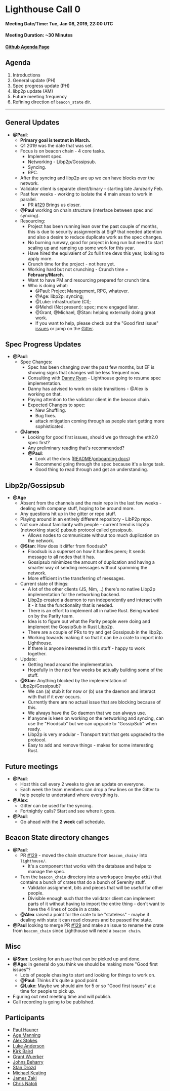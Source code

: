 # Lighthouse Call 0

#### Meeting Date/Time: Tue, Jan 08, 2019, 22:00 UTC
#### Meeting Duration: ~30 Minutes
#### [Github Agenda Page](https://github.com/sigp/lighthouse-pm/issues/1)

## Agenda

1. Introductions
2. General update (PH)
3. Spec progress update (PH)
4. libp2p update (AM)
5. Future meeting frequency
6. Refining direction of `beacon_state` dir.

---

## General Updates

* **@Paul**:
    * **Primary goal is testnet in March.**
    * Q1 2019 was the date that was set.
    * Focus is on beacon chain - 4 core tasks.
        * Implement spec.
        * Networking - Libp2p/Gossipsub.
        * Syncing.
        * RPC.
    * After the syncing and libp2p are up we can have blocks over the network.
    * Validator client is separate client/binary - starting late Jan/early Feb.
    * Past few weeks - working to isolate the 4 main areas to work in parallel.
        * PR [#129](https://github.com/sigp/lighthouse/pull/129) Brings us closer.
    * **@Paul** working on chain structure (interface between spec and syncing).
    * Resourcing:
        * Project has been running lean over the past couple of months, this is due to security assignments at SigP that needed attention and also a desire to reduce duplicate work as the spec changes.
        * No burning runway, good for project in long run but need to start scaling up and ramping up some work for this year.
        * Have hired the equivalent of 2x full time devs this year, looking to apply more.
        * Crunch time for the project - not here yet.
        * Working hard but not crunching - Crunch time = **February/March**.
        * Want to have PM and resourcing prepared for crunch time.
        * Who is doing what:
            * @Paul: Project Management, RPC, whatever.
            * @Age: libp2p; syncing;
            * @Luke: infrastructure (CI);
            * @Mehdi (Not present): spec; more engaged later.
            * @Grant, @Michael, @Stan: helping externally doing great work.
            * If you want to help, please check out the "Good first issue" [issues](https://github.com/sigp/lighthouse/labels/good%20first%20issue) or jump on the [Gitter](https://gitter.im/sigp/lighthouse).

## Spec Progress Updates

* **@Paul**:
    * Spec Changes:
        * Spec has been changing over the past few months, but EF is showing signs that changes will be less frequent now.
        * Consulting with [Danny Ryan](http://github.com/djrtwo) - Lighthouse going to resume spec implementation.
        * Danny has advised to work on state transitions - @Alex is working on that.
        * Paying attention to the validator client in the beacon chain.
        * Expected Changes to spec:
            * New Shuffling.
            * Bug fixes.
            * attack mitigation coming through as people start getting more sophisticated.
    * **@James**
        * Looking for good first issues, should we go through the eth2.0 spec first?
        * Any preliminary reading that's recommended?
        * **@Paul**:
            * Look at the docs ([README](https://github.com/sigp/lighthouse/blob/master/README.md)/[onboarding docs](https://github.com/sigp/lighthouse/blob/master/docs/onboarding.md))
            * Recommend going through the spec because it's a large task.
            * Good thing to read through and get an understanding.

## Libp2p/Gossipsub

* **@Age**
    * Absent from the channels and the main repo in the last few weeks - dealing with company stuff, hoping to be around more.
    * Any questions hit up in the gitter or repo stuff.
    * Playing around in an entirely different repository - LibP2p repo.
    * Not sure about familiarity with people - current trend is libp2p (networking stack) pubsub protocol called gossipsub.
        * Allows nodes to communicate without too much duplication on the network.
    * **@Stan**: How does it differ from floodsub?
        * Floodsub is a superset on how it handles peers; It sends message to all nodes that it has.
        * Gossipsub minimizes the amount of duplication and having a smarter way of sending messages without spamming the network.
        * More efficient in the transferring of messages.
    * Current state of things:
        * A lot of the other clients (JS, Nim, ..) there's no native Libp2p implementation for the networking backend.
        * Libp2p created a daemon to run independently and interact with it - it has the functionality that is needed.
        * There is an effort to implement all in native Rust. Being worked on by the Parity team.
        * Idea is to figure out what the Parity people were doing and implement the GossipSub in Rust Libp2p.
        * There are a couple of PRs to try and get Gossipsub in the libp2p.
        * Working towards making it so that it can be a crate to import into Lighthouse.
        * If there is anyone interested in this stuff - happy to work together.
    * Update:
        * Getting head around the implementation.
        * Hopefully in the next few weeks be actually building some of the stuff.
    * **@Stan**: Anything blocked by the implementation of Libp2p/Gossipsub?
        * We can (a) stub it for now or (b) use the daemon and interact with that if it ever occurs.
        * Currently there are no actual issue that are blocking because of this.
        * We always have the Go daemon that we can always use.
        * If anyone is keen on working on the networking and syncing, can use the "Floodsub" but we can upgrade to "GossipSub" when ready.
        * Libp2p is very modular - Transport trait that gets upgraded to the protocol.
        * Easy to add and remove things - makes for some interesting Rust.

## Future meetings

* **@Paul**:
    * Host this call every 2 weeks to give an update on everyone.
    * Each week the team members can drop a few lines on the Gitter to help people to understand where everything is.
* **@Alex**:
    * Gitter can be used for the syncing.
    * Fortnightly calls? Start and see where it goes.
* **@Paul**:
    * Go ahead with the **2 week** call schedule.

## Beacon State directory changes
* **@Paul**:
    * PR [#129](https://github.com/sigp/lighthouse/pull/129) - moved the chain structure from `beacon_chain/` into `lighthouse/`.
        * It's a component that works with the database and helps to manage the spec.
    * Turn the `beacon_chain` directory into a workspace (maybe `eth2`) that contains a bunch of crates that do a bunch of Serenity stuff.
        * Validator assignment, bits and pieces that will be useful for other people.
        * Divisible enough such that the validator client can implement parts of it without having to import the entire thing - don't want to have the 4 lines of code in a crate.
    * **@Alex** raised a point for the crate to be "stateless" - maybe if dealing with state it can read closures and be passed the state.
* **@Paul** looking to merge PR [#129](https://github.com/sigp/lighthouse/pull/129) and make an issue to rename the crate from `beacon_chain` since Lighthouse will need a `beacon chain`.

## Misc

* **@Stan**: Looking for an issue that can be picked up and done.
* **@Age**: in general do you think we should be making more "Good first issues"? 
    * Lots of people chasing to start and looking for things to work on.
    * **@Paul**: Thinks it's quite a good point.
    * **@Luke**: Maybe we should aim for 5 or so "Good first issues" at a time for people to pick up.
* Figuring out next meeting time and will publish.
* Call recording is going to be published.

## Participants

* [Paul Hauner](https://github.com/paulhauner)
* [Age Manning](https://github.com/agemanning)
* [Alex Stokes](https://github.com/ralexstokes)
* [Luke Anderson](https://github.com/spble)
* [Kirk Baird](https://github.com/kirk-baird)
* [Grant Wuerker](https://github.com/g-r-a-n-t)
* [Johns Beharry](https://github.com/johnsbeharry)
* [Stan Drozd](https://github.com/drozdziak1)
* [Michael Keating](https://github.com/mjkeating)
* [James Zaki](https://github.com/jzaki)
* [Chris Natoli](https://github.com/natolichris)
